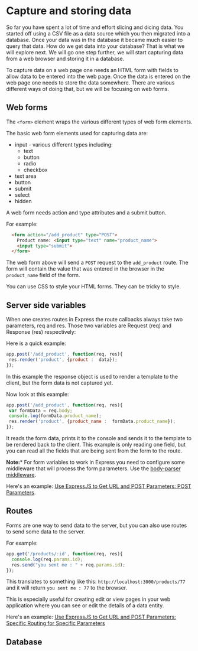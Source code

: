 # Capture and storing data

So far you have spent a lot of time and effort slicing and dicing data. You started off using a CSV file as a data source which you then migrated into a database. Once your data was in the database it became much easier to query that data. How do we get data into your database? That is what we will explore next. We will go one step further, we will start capturing data from a web browser and storing it in a database.

To capture data on a web page one needs an HTML form with fields to allow data to be entered into the web page. Once the data is entered on the web page one needs to store the data somewhere. There are various different ways of doing that, but we will be focusing on web forms.

## Web forms

The `<form>` element wraps the various different types of web form elements.

The basic web form elements used for capturing data are:
* input - various different types including:
    * text
    * button
    * radio
    * checkbox
* text area
* button
* submit
* select
* hidden

A web form needs action and type attributes and a submit button.

For example:

```html
  <form action="/add_product" type="POST">
    Product name: <input type="text" name="product_name">
    <input type="submit">
  </form>
```

The web form above will send a `POST` request to the `add_product` route. The form will contain the value that was entered in the browser in the `product_name` field of the form.

You can use CSS to style your HTML forms. They can be tricky to style.

## Server side variables

When one creates routes in Express the route callbacks always take two parameters, req and res. Those two variables are Request (req) and Response (res) respectively:

Here is a quick example:

```javascript
app.post('/add_product', function(req, res){
 res.render('product', {product :  data});
});
```

In this example the response object is used to render a template to the client, but the form data is not captured yet.

Now look at this example:

```javascript
app.post('/add_product', function(req, res){
 var formData = req.body;
 console.log(formData.product_name);
 res.render('product', {product_name :  formData.product_name});
});
```

It reads the form data, prints it to the console and sends it to the template to be rendered back to the client.
This example is only reading one field, but you can read all the fields that are being sent from the form to the route.

**Note:*** For form variables to work in Express you need to configure some middleware that will process the form parameters. Use the [body-parser middleware](https://www.npmjs.com/package/body-parser).

Here's an example: [Use ExpressJS to Get URL and POST Parameters: POST Parameters](https://scotch.io/tutorials/use-expressjs-to-get-url-and-post-parameters#post-parameters).

## Routes

Forms are one way to send data to the server, but you can also use routes to send some data to the server.

For example:

```javascript
app.get('/products/:id', function(req, res){
  console.log(req.params.id);
  res.send("you sent me : " + req.params.id);
});
```

This translates to something like this: `http://localhost:3000/products/77` and it will return `you sent me : 77` to the browser.

This is especially useful for creating edit or view pages in your web application where you can see or edit the details of a data entity.

Here's an example: [Use ExpressJS to Get URL and POST Parameters: Specific Routing for Specific Parameters](https://scotch.io/tutorials/use-expressjs-to-get-url-and-post-parameters#specific-routing-for-specific-parameters)

## Database
